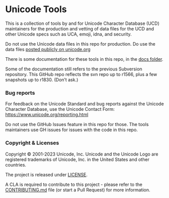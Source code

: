 # Unicode Tools

This is a collection of tools by and for Unicode Character Database (UCD)
maintainers for the production and vetting of data files for the UCD and
other Unicode specs such as UCA, emoji, idna, and security.

Do not use the Unicode data files in this repo for production.
Do use the data files [posted publicly on unicode.org](https://www.unicode.org/releases/)

There is some documentation for these tools in this repo, in the [docs folder](./docs/).

Some of the documentation still refers to the previous Subversion repository.
This GitHub repo reflects the svn repo up to r1566,
plus a few snapshots up to r1830. (Don’t ask.)

### Bug reports

For feedback on the Unicode Standard and bug reports against the Unicode Character Database,
use the Unicode Contact Form: https://www.unicode.org/reporting.html

Do not use the GitHub Issues feature in this repo for those.
The tools maintainers use GH issues for issues with the code in this repo.

### Copyright & Licenses

Copyright © 2001-2023 Unicode, Inc. Unicode and the Unicode Logo are registered trademarks of Unicode, Inc. in the United States and other countries.

The project is released under [LICENSE](./LICENSE).

A CLA is required to contribute to this project - please refer to the [CONTRIBUTING.md](https://github.com/unicode-org/.github/blob/main/.github/CONTRIBUTING.md) file (or start a Pull Request) for more information.
